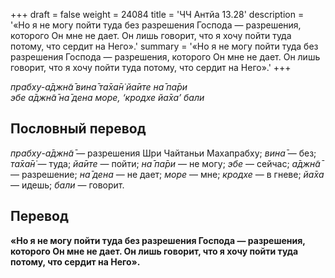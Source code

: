 +++
draft = false
weight = 24084
title = 'ЧЧ Антйа 13.28'
description = '«Но я не могу пойти туда без разрешения Господа — разрешения, которого Он мне не дает. Он лишь говорит, что я хочу пойти туда потому, что сердит на Него».'
summary = '«Но я не могу пойти туда без разрешения Господа — разрешения, которого Он мне не дает. Он лишь говорит, что я хочу пойти туда потому, что сердит на Него».'
+++

_прабху-а̄джн̃а̄ вина̄ та̄ха̄н̇ йа̄ите на̄ па̄ри  
эбе а̄джн̃а̄ на̄ дена море, ‘кродхе йа̄ха’ бали_

## Пословный перевод

_прабху_\-_а̄джн̃а̄_ — разрешения Шри Чайтаньи Махапрабху; _вина̄_ — без; _та̄ха̄н̇_ — туда; _йа̄ите_ — пойти; _на̄_ _па̄ри_ — не могу; _эбе_ — сейчас; _а̄джн̃а̄_ — разрешение; _на̄_ _дена_ — не дает; _море_ — мне; _кродхе_ — в гневе; _йа̄ха_ — идешь; _бали_ — говорит.

## Перевод

**«Но я не могу пойти туда без разрешения Господа — разрешения, которого Он мне не дает. Он лишь говорит, что я хочу пойти туда потому, что сердит на Него».**
